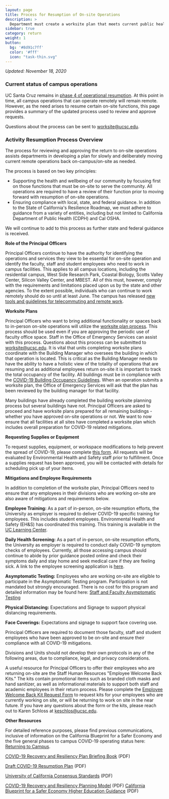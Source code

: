 ```yaml
---
layout: page
title: Process for Resumption of On-site Operations
description: >
  Department must create a worksite plan that meets current public health guidelines.
sidebar: true
category: return
weight: 1
button:
  bg: '#8d91c7ff'
  color: '#fff'
  icon: "task-thin.svg"
---
```

*Updated: November 18, 2020*

### Current status of campus operations

UC Santa Cruz remains in [phase 4 of operational resumption](https://recovery.ucsc.edu/assets/images/resumption-phases.pdf). At this point in time, all campus operations that can operate remotely will remain remote. However, as the need arises to resume certain on-site functions, this page provides a summary of the updated process used to review and approve requests.

Questions about the process can be sent to worksite@ucsc.edu.

### Activity Resumption Process Overview

The process for reviewing and approving the return to on-site operations assists departments in developing a plan for slowly and deliberately moving current remote operations back on-campus/on-site as needed.

The process is based on two key principles:

- Supporting the health and wellbeing of our community by focusing first on those functions that must be on-site to serve the community. All operations are required to have a review of their function prior to moving forward with resumption of on-site operations.
- Ensuring compliance with local, state, and federal guidance. In addition to the State of California&#39;s Resilience Roadmap, we must adhere to guidance from a variety of entities, including but not limited to California Department of Public Health (CDPH) and Cal OSHA.

We will continue to add to this process as further state and federal guidance is received.

**Role of the Principal Officers**

Principal Officers continue to have the authority for identifying the operations and services they view to be essential for on-site operation and identify the faculty, staff and student employees who need to work in campus facilities. This applies to all campus locations, including the residential campus, West Side Research Park, Coastal Biology, Scotts Valley Center, Silicon Valley Center, and MBEST. All of this must, however, comply with the requirements and limitations placed upon us by the state and other agencies. To the extent possible, individuals who can continue to work remotely should do so until at least June. The campus has released [new tools and guidelines for telecommuting and remote work](https://recovery.ucsc.edu/support-for-employees/).

**Worksite Plans**

Principal Officers who want to bring additional functionality or spaces back to in-person on-site operations will utilize the [worksite plan process](https://recovery.ucsc.edu/assets/images/worksite-plan.pdf). This process should be used even if you are approving the periodic use of faculty office space. Staff in the Office of Emergency Services can assist with this process. Questions about this process can be submitted to [worksite@ucsc.edu](mailto:worksite@ucsc.edu). It is vital that units completing worksite plans coordinate with the Building Manager who oversees the building in which that operation is located. This is critical as the Building Manager needs to have the ability to have a holistic view of the totality of operations that are resuming and as additional employees return on-site it is important to track the total occupancy of the facility. All buildings must be in compliance with the [COVID-19 Building Occupancy Guidelines](https://drive.google.com/file/d/1-umqn--FmZ_06sF3-k_qjBbbTeI46ksl/view). When an operation submits a worksite plan, the Office of Emergency Services will ask that the plan has been reviewed by the building manager for that facility.

Many buildings have already completed the building worksite planning process but several buildings have not. Principal Officers are asked to proceed and have worksite plans prepared for all remaining buildings - whether you have approved on-site operations or not. We want to now ensure that all facilities at all sites have completed a worksite plan which includes overall preparation for COVID-19 related mitigations.

**Requesting Supplies or Equipment**

To request supplies, equipment, or workspace modifications to help prevent the spread of COVID-19, please complete [this form](https://docs.google.com/forms/d/e/1FAIpQLSfZWheLtmc7GOAeEz4qh8Dl_mT9v6FaJlYNOSzQdCEJAJe1WQ/viewform). All requests will be evaluated by Environmental Health and Safety staff prior to fulfillment. Once a supplies request has been approved, you will be contacted with details for scheduling pick up of your items.

**Mitigations and Employee Requirements**

In addition to completion of the worksite plan, Principal Officers need to ensure that any employees in their divisions who are working on-site are also aware of mitigations and requirements below.

**Employee Training:** As a part of in-person, on-site resumption efforts, the University as employer is required to deliver COVID-19 specific training for employees.  This includes student employees. Environmental Health and Safety (EH&amp;S) has coordinated this training. This training is available in the [UC Learning Center](https://shr.ucsc.edu/training/learning-center/index.html).

**Daily Health Screening:** As a part of in-person, on-site resumption efforts, the University as employer is required to conduct daily COVID-19 symptom checks of employees. Currently, all those accessing campus should continue to abide by prior guidance posted online and check their symptoms daily and stay home and seek medical care if they are feeling sick. A link to the employee screening application is [here](https://recovery.ucsc.edu/returning-to-campus/checking-for-symptoms/).

**Asymptomatic Testing:** Employees who are working on-site are eligible to participate in the Asymptomatic Testing program. Participation is not mandated but strongly encouraged. There is no cost for this program and detailed information may be found here: [Staff and Faculty Asymptomatic Testing](https://healthcenter.ucsc.edu/services/covid-19/covid19-staff.html)

**Physical Distancing:** Expectations and Signage to support physical distancing requirements.

**Face Coverings:** Expectations and signage to support face covering use.

Principal Officers are required to document those faculty, staff and student employees who have been approved to be on-site and ensure their compliance with all COVID-19 mitigations.

Divisions and Units should not develop their own protocols in any of the following areas, due to compliance, legal, and privacy considerations.


A useful resource for Principal Officers to offer their employees who are returning on-site are the Staff Human Resources "Employee Welcome Back Kits." The kits contain promotional items such as branded cloth masks and hand sanitizer, as well as informational materials to support both staff and academic employees in their return process.  Please complete the [Employee Welcome Back Kit Request Form](https://docs.google.com/forms/d/e/1FAIpQLSdfaQWEt51A6ooi3HlrlDOcQqAjiznFvoGgQ9JsWVASGIXvsQ/viewform) to request kits for your employees who are currently working on site, or will be returning to work on site in the near future.  If you have any questions about the form or the kits, please reach out to Karen Schloss at [keschlos@ucsc.edu](mailto:keschlos@ucsc.edu).

**Other Resources**

For detailed reference purposes, please find previous communications, inclusive of information on the California Blueprint for a Safer Economy and the five general phases to campus COVID-19 operating status here: [Returning to Campus](https://recovery.ucsc.edu/returning-to-campus/).

[COVID-19 Recovery and Resiliency Plan Briefing Book](https://recovery.ucsc.edu/assets/images/ucsc-recovery-resiliency-briefing-book.pdf) (PDF)

[Draft COVID-19 Resumption Plan](https://recovery.ucsc.edu/assets/images/draft-resumption-plan.pdf) (PDF)

[University of California Consensus Standards](https://recovery.ucsc.edu/assets/images/uc-consent-standard.pdf) (PDF)

[COVID-19 Recovery and Resiliency Planning Model](https://recovery.ucsc.edu/assets/images/recovery-resiliency-model.pdf) (PDF)
[California Blueprint for a Safer Economy Higher Education Guidance](https://files.covid19.ca.gov/pdf/guidance-higher-education--en.pdf) (PDF)
